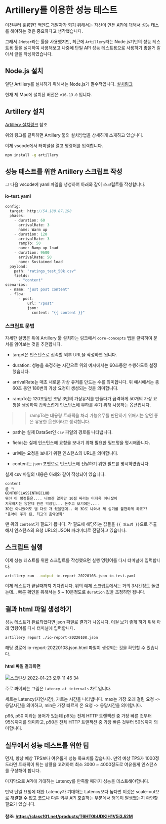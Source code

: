 # Artillery를 이용한 성능 테스트

이전부터 훌륭한? 백엔드 개발자가 되기 위해서는 자신이 만든 API에 대해서 성능 테스를 해야하는 것은 중요하다고 생각했습니다.

그래서 `JMeter`라는 툴을 사용했지만, 최근에 `Artillery`라는 Node.js기반의 성능 테스트용 툴을 설치하여 사용해보고 나중에 단일 API 성능 테스트용으로 사용하기 좋을거 같아서 글을 작성하였습니다.

## Node.js 설치

일단 Artillery를 설치하기 위해서는 Node.js가 필수적입니다. [설치링크](https://nodejs.org/ko/)

현재 제 Mac에 설치된 버전은 `v16.13.0` 입니다.


## Artillery 설치

[Artillery 설치링크](https://www.artillery.io/docs/guides/getting-started/installing-artillery) 참조

위의 링크를 클릭하면 Artillery 툴의 설치방법을 상세하게 소개하고 있습니다. 

이제 vscode에서 터미널을 열고 명령어를 입력합니다.

```bash
npm install -g artillery
```


## 성능 테스트를 위한 Artillery 스크립트 작성

그 다음 vscode에 yaml 파일을 생성하여 아래와 같이 스크립트를 작성합니다.

#### io-test.yaml

```javascript
config:
  target: http://54.180.87.198
  phases:
    - duration: 60
      arrivalRate: 3
      name: Warm up 
    - duration: 120
      arrivalRate: 3
      rampTo: 50
      name: Ramp up load
    - duration: 9600
      arrivalRate: 50
      name: Sustained load   
  payload:
    path: "ratings_test_50k.csv"
    fields:
      - "content" 
scenarios:
  - name: "just post content"
  - flow:
      - post:
          url: "/post" 
          json:
            content: "{{ content }}"     
```

### 스크립트 문법

자세한 설명은 위에 Artillery 툴 설치하는 링크에서 
`core-concepts` 탭을 클릭하여 문서를 읽어보는 것을 추천합니다.

- target은 인스턴스로 접속할 외부 URL을 작성하면 됩니다. 

- duration: 성능을 측정하는 시간으로 위의 예시에서는 60초동안 수행하도록 설정했습니다. 

- arrivalRate는 매초 새로운 가상 유저를 만드는 수를 의미합니다. 위 예시에서는 총 60초 동안 180번의 가상 요청이 생성되는 것을 의미합니다.

- rampTo는 120초동안 초당 3번의 가상유저를 만들다가 급격하게 50개의 가상 요청을 생성하여 갑작스럽게 인스턴스에 부하를 주기 위해 사용하는 옵션입니다. 

>> rampTo는 대용량 트래픽을 처리 가능유무를 판단하기 위해서는 알면 좋은 유용한 옵션이라고 생각합니다.

- path는 실제 DataSet인 `csv` 파일의 경로를 나타냅니다.

- fields는 실제 인스턴스에 요청을 보내기 위해 필요한 필드명을 명시해줍니다.

- url에는 요청을 보내기 위핸 인스턴스의 URL을 의미합니다.

- content는 json 포맷으로 인스턴스에 전달하기 위한 필드를 명시하였습니다.

실제 csv 파일의 내용은 아래와 같이 작성되어 있습니다.

```csv
content
굳 ㅋ
GDNTOPCLASSINTHECLUB
뭐야 이 평점들은.... 나쁘진 않지만 10점 짜리는 더더욱 아니잖아
지루하지는 않은데 완전 막장임... 돈주고 보기에는....
3D만 아니었어도 별 다섯 개 줬을텐데.. 왜 3D로 나와서 제 심기를 불편하게 하죠??
"음악이 주가 된, 최고의 음악영화"
```

맨 위의 `content`가 필드가 됩니다. 각 필드에 해당하는 값들을 `{{ 필드명 }}`으로 추출해서 인스턴스의 요청 URL의 JSON 파라미터로 전달하고 있습니다.

## 스크립트 실행

이제 성능 테스트를 위한 스크립트를 작성했으면 실행 명령어를 다시 터미널에 입력합니다.

```bash
artillery run --output io-report-20220108.json io-test.yaml
```

이제 테스트가 끝날때까지 기다립니다. 위의 예제 스크립트에서는 거의 3시간정도 돌렸는데... 빠른 확인을 위해서는 5 ~ 10분정도로 `duration` 값을 조정하면 됩니다.


## 결과 html 파일 생성하기

성능 테스트가 완료되었다면 json 파일로 결과가 나옵니다. 이걸 보기 좋게 하기 위해 아래 명령어를 다시 터미널에 입력합니다.

```bash
artillery report ./io-report-20220108.json
```

해당 경로에 io-report-20220108.json.html 파일이 생성되는 것을 확인할 수 있습니다.


#### html 파일 결과화면

![스크린샷 2022-01-23 오후 11 46 34](https://user-images.githubusercontent.com/22395934/150684121-7d5621cf-decd-4a00-90ce-1a212ffd402d.png)

주로 봐야되는 그림은 `Latency at intervals` 차트입니다.

세로는 Latency(지연시간), 가로는 시간을 나타냅니다.
max는 가장 오래 걸린 요청 -> 응답시간을 의미하고, min은 가장 빠르게 온 요청 -> 응답시간을 의미합니다.

p95, p50 이라는 용어가 있는데 p95는 전체 HTTP 트랜잭션 중 가장 빠른 것부터 95%까지를 의미하고, p50은 전체 HTTP 트랜잭션 중 가장 빠른 것부터 50%까지 의미합니다.

## 실무에서 성능 테스트를 위한 팁

먼저, 항상 예상 TPS보다 여유롭게 성능 목표치를 잡습니다. 만약 예상 TPS가 1000정도라면 트래픽이 튀는 상황을 고려하여 최소 3000 ~ 4000정도로 여유롭게 인스턴스를 구성해야 합니다. 

마지막으로 API에 기대하는 Latency를 만족할 때까지 성능을 테스트해야합니다.

만약 단일 요청에 대한 Latency가 기대하는 Latency보다 높다면 이것은 scale-out으로 해결할 수 없고 코드나 다른 외부 API 호출하는 부분에서 병목이 발생했는지 확인할 필요가 있습니다.


#### 참조: https://class101.net/products/T6HT0bUDKIH1V5i3Ji2M 
